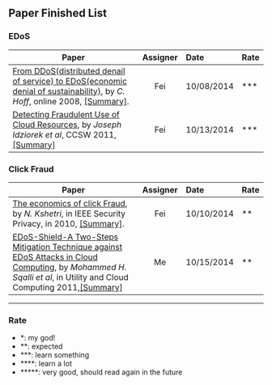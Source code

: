Paper Finished List
---

### EDoS
| Paper       | Assigner | Date | Rate|
| ------------- |:-------------:|:-----|:---|
| [From DDoS(distributed denail of service) to EDoS(economic denial of sustainability)](http://rationalsecurity.typepad.com/blog/2008/11/cloud-computing-security-from-ddos-distributed-denial-of-service-to-edos-economic-denial-of-sustaina.html), by *C. Hoff*, online 2008, [[Summary]](./papers/Hoff08_From-DDoS-to-EDoS.md).     | Fei| 10/08/2014 | ***|
|[Detecting Fraudulent Use of Cloud Resources](http://dl.acm.org/citation.cfm?id=2046676), by *Joseph Idziorek et al*, CCSW 2011, [[Summary]](./papers/IdziorekT11_CCSW_Detecting-Fraudulent-Use-of-Cloud-Resources.md)| Fei | 10/13/2014|***|

### Click Fraud
| Paper       |  Assigner | Date | Rate|
| ------------- |:-------------:|:-----|:---|
| [The economics of click Fraud](http://ieeexplore.ieee.org/stamp/stamp.jsp?tp=&arnumber=5445076), by *N. Kshetri*, in IEEE Security Privacy, in 2010, [[Summary]](./papers/Kshetri10_The-economics-of-click-fraud.md).     | Fei | 10/10/2014 | **|
| [EDoS-Shield-A Two-Steps Mitigation Technique against EDoS Attacks in Cloud Computing](http://ieeexplore.ieee.org/xpls/abs_all.jsp?arnumber=6123480), by *Mohammed H. Sqalli et al*, in  Utility and Cloud Computing 2011,[[Summary]](./papers/SqaliH11_CloudCom_EDoS-Shield-A-Two-Steps-Mitigation-Technique-against-EDoS-Attacks-in-Cloud-Computing.md)| Me| 10/15/2014|**|


---
### Rate
- *: my god!
- **: expected
- ***: learn something
- ****: learn a lot
- *****: very good, should read again in the future
